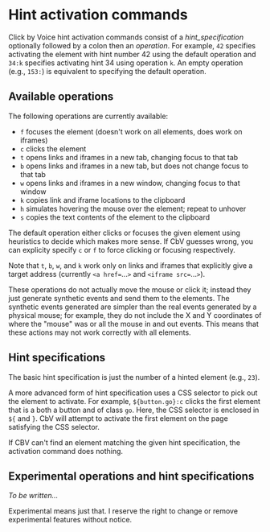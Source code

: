 # Hint activation commands

Click by Voice hint activation commands consist of a
*hint_specification* optionally followed by a colon then an *operation*.
For example, `42` specifies activating the element with hint number 42
using the default operation and `34:k` specifies activating hint 34
using operation `k`.  An empty operation (e.g., `153:`) is equivalent to
specifying the default operation.


## Available operations

The following operations are currently available:

* `f` focuses the element (doesn't work on all elements, does work on iframes)
* `c` clicks the element
* `t` opens links and iframes in a new tab, changing focus to that tab
* `b` opens links and iframes in a new tab, but does not change focus to
that tab
* `w` opens links and iframes in a new window, changing focus to that window
* `k` copies link and iframe locations to the clipboard
* `h` simulates hovering the mouse over the element; repeat to unhover
* `s` copies the text contents of the element to the clipboard

The default operation either clicks or focuses the given element using
heuristics to decide which makes more sense.  If CbV guesses wrong, you
can explicity specify `c` or `f` to force clicking or focusing
respectively.

Note that `t`, `b`, `w`, and `k` work only on links and iframes that
explicitly give a target address (currently `<a href=`...`>` and
`<iframe src=`...`>`).

These operations do not actually move the mouse or click it; instead
they just generate synthetic events and send them to the elements.  The
synthetic events generated are simpler than the real events generated by
a physical mouse; for example, they do not include the X and Y
coordinates of where the "mouse" was or all the mouse in and out events.
This means that these actions may not work correctly with all elements.

##  Hint specifications

The basic hint specification is just the number of a hinted element
(e.g., `23`).

A more advanced form of hint specification uses a CSS selector to pick
out the element to activate.  For example, `${button.go}:c` clicks the
first element that is a both a button and of class `go`.  Here, the CSS
selector is enclosed in `${` and `}`.  CbV will attempt to activate the
first element on the page satisfying the CSS selector.

If CBV can't find an element matching the given hint specification, the
activation command does nothing.


## Experimental operations and hint specifications

*To be written...*

Experimental means just that.  I reserve the right to change or remove
experimental features without notice.
